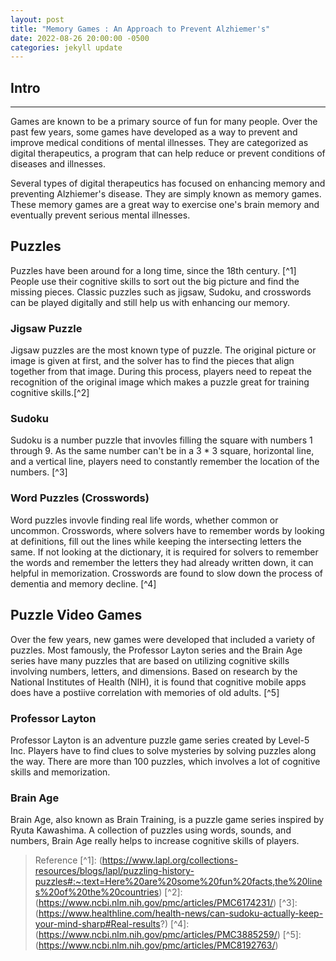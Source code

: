 ```yaml
---
layout: post
title: "Memory Games : An Approach to Prevent Alzhiemer's"
date: 2022-08-26 20:00:00 -0500
categories: jekyll update
---
```


## Intro

---

Games are known to be a primary source of fun for many people. Over the past few years, some games have developed as a way to prevent and improve medical conditions of mental illnesses. They are categorized as digital therapeutics, a program that can help reduce or prevent conditions of diseases and illnesses.

Several types of digital therapeutics has focused on enhancing memory and preventing Alzhiemer's disease. They are simply known as memory games. These memory games are a great way to exercise one's brain memory and eventually prevent serious mental illnesses.

## Puzzles

Puzzles have been around for a long time, since the 18th century. [^1] People use their cognitive skills to sort out the big picture and find the missing pieces. Classic puzzles such as jigsaw, Sudoku, and crosswords can be played digitally and still help us with enhancing our memory.

### Jigsaw Puzzle

Jigsaw puzzles are the most known type of puzzle. The original picture or image is given at first, and the solver has to find the pieces that align together from that image. During this process, players need to repeat the recognition of the original image which makes a puzzle great for training cognitive skills.[^2]

### Sudoku

Sudoku is a number puzzle that invovles filling the square with numbers 1 through 9. As the same number can't be in a 3 * 3 square, horizontal line, and a vertical line, players need to constantly remember the location of the numbers. [^3]

### Word Puzzles (Crosswords)

Word puzzles invovle finding real life words, whether common or uncommon. Crosswords, where solvers have to remember words by looking at definitions, fill out the lines while keeping the intersecting letters the same. If not looking at the dictionary, it is required for solvers to remember the words and remember the letters they had already written down, it can helpful in memorization. Crosswords are found to slow down the process of dementia and memory decline. [^4]

## Puzzle Video Games

 Over the few years, new games were developed that included a variety of puzzles. Most famously, the Professor Layton series and the Brain Age series have many puzzles that are based on utilizing cognitive skills involving numbers, letters, and dimensions. Based on research by the National Institutes of Health (NIH), it is found that cognitive mobile apps does have a postiive correlation with memories of old adults. [^5]

### Professor Layton

Professor Layton is an adventure puzzle game series created by Level-5 Inc. Players have to find clues to solve mysteries by solving puzzles along the way. There are more than 100 puzzles, which involves a lot of cognitive skills and memorization. 

### Brain Age

Brain Age, also known as Brain Training, is a puzzle game series inspired by Ryuta Kawashima. A collection of puzzles using words, sounds, and numbers, Brain Age really helps to increase cognitive skills of players. 

> Reference 
    [^1]: (https://www.lapl.org/collections-resources/blogs/lapl/puzzling-history-puzzles#:~:text=Here%20are%20some%20fun%20facts,the%20lines%20of%20the%20countries)
    [^2]: (https://www.ncbi.nlm.nih.gov/pmc/articles/PMC6174231/)
    [^3]: (https://www.healthline.com/health-news/can-sudoku-actually-keep-your-mind-sharp#Real-results?)
    [^4]: (https://www.ncbi.nlm.nih.gov/pmc/articles/PMC3885259/)
    [^5]: (https://www.ncbi.nlm.nih.gov/pmc/articles/PMC8192763/)
